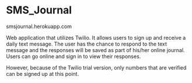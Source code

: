 SMS_Journal
===========

smsjournal.herokuapp.com

Web application that utilizes Twilio. It allows users to sign up and receive a daily text message. The user has the chance to respond to the text message and the responses will be saved as part of his/her online journal. Users can go online and sign in to view their responses.

However, because of the Twilio trial version, only numbers that are verified can be signed up at this point.